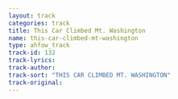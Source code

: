 ```yaml
---
layout: track
categories: track
title: This Car Climbed Mt. Washington
name: this-car-climbed-mt-washington
type: ahfow_track
track-id: 132
track-lyrics: 
track-author: 
track-sort: "THIS CAR CLIMBED MT. WASHINGTON"
track-original: 
---
```

